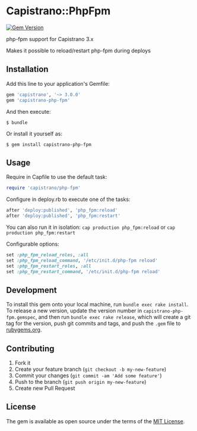 # Capistrano::PhpFpm

[![Gem Version](https://badge.fury.io/rb/capistrano-php-fpm.svg)](https://badge.fury.io/rb/capistrano-php-fpm)

php-fpm support for Capistrano 3.x

Makes it possible to reload/restart php-fpm during deploys

## Installation

Add this line to your application's Gemfile:

```ruby
gem 'capistrano', '~> 3.0.0'
gem 'capistrano-php-fpm'
```

And then execute:

    $ bundle

Or install it yourself as:

    $ gem install capistrano-php-fpm

## Usage

Require in Capfile to use the default task:

```ruby
require 'capistrano/php-fpm'
```

Configure in deploy.rb to execute one of the tasks:

```ruby
after 'deploy:published', 'php_fpm:reload'
after 'deploy:published', 'php_fpm:restart'
```

You can also run it in isolation: `cap production php_fpm:reload` or `cap production php_fpm:restart`

Configurable options:

```ruby
set :php_fpm_reload_roles, :all
set :php_fpm_reload_command, '/etc/init.d/php-fpm reload'
set :php_fpm_restart_roles, :all
set :php_fpm_restart_command, '/etc/init.d/php-fpm reload'
```

## Development

To install this gem onto your local machine, run `bundle exec rake install`. To release a new version, update the version number in `capistrano-php-fpm.gemspec`, and then run `bundle exec rake release`, which will create a git tag for the version, push git commits and tags, and push the `.gem` file to [rubygems.org](https://rubygems.org).

## Contributing

1. Fork it
2. Create your feature branch (`git checkout -b my-new-feature`)
3. Commit your changes (`git commit -am 'Add some feature'`)
4. Push to the branch (`git push origin my-new-feature`)
5. Create new Pull Request

## License

The gem is available as open source under the terms of the [MIT License](http://opensource.org/licenses/MIT).

